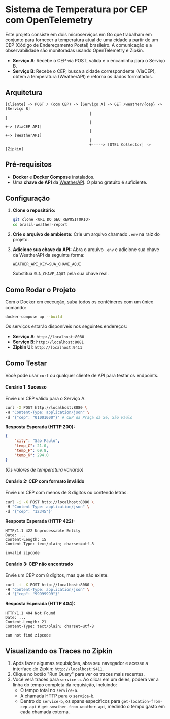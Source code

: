 # Sistema de Temperatura por CEP com OpenTelemetry

Este projeto consiste em dois microserviços em Go que trabalham em conjunto para fornecer a temperatura atual de uma cidade a partir de um CEP (Código de Endereçamento Postal) brasileiro. A comunicação e a observabilidade são monitoradas usando OpenTelemetry e Zipkin.

- **Serviço A**: Recebe o CEP via POST, valida e o encaminha para o Serviço B.
- **Serviço B**: Recebe o CEP, busca a cidade correspondente (ViaCEP), obtém a temperatura (WeatherAPI) e retorna os dados formatados.

## Arquitetura

```
[Cliente] -> POST / (com CEP) -> [Serviço A] -> GET /weather/{cep} -> [Serviço B]
                                     |                                     |
                                     |                                     +-> [ViaCEP API]
                                     |                                     +-> [WeatherAPI]
                                     |
                                     +-----> [OTEL Collector] -> [Zipkin]
```

## Pré-requisitos

- **Docker** e **Docker Compose** instalados.
- Uma **chave de API** da [WeatherAPI](https://www.weatherapi.com/). O plano gratuito é suficiente.

## Configuração

1.  **Clone o repositório:**
    ```bash
    git clone <URL_DO_SEU_REPOSITORIO>
    cd brasil-weather-report
    ```

2.  **Crie o arquivo de ambiente:**
    Crie um arquivo chamado `.env` na raiz do projeto.

3.  **Adicione sua chave da API:**
    Abra o arquivo `.env` e adicione sua chave da WeatherAPI da seguinte forma:
    ```
    WEATHER_API_KEY=SUA_CHAVE_AQUI
    ```
    Substitua `SUA_CHAVE_AQUI` pela sua chave real.

## Como Rodar o Projeto

Com o Docker em execução, suba todos os contêineres com um único comando:

```bash
docker-compose up --build
```

Os serviços estarão disponíveis nos seguintes endereços:

- **Serviço A**: `http://localhost:8080`
- **Serviço B**: `http://localhost:8081`
- **Zipkin UI**: `http://localhost:9411`

## Como Testar

Você pode usar `curl` ou qualquer cliente de API para testar os endpoints.

#### Cenário 1: Sucesso

Envie um CEP válido para o Serviço A.

```bash
curl -X POST http://localhost:8080 \
-H "Content-Type: application/json" \
-d '{"cep": "01001000"}' # CEP da Praça da Sé, São Paulo
```

**Resposta Esperada (HTTP 200):**
```json
{
    "city": "São Paulo",
    "temp_C": 21.0,
    "temp_F": 69.8,
    "temp_K": 294.0
}
```
*(Os valores de temperatura variarão)*

#### Cenário 2: CEP com formato inválido

Envie um CEP com menos de 8 dígitos ou contendo letras.

```bash
curl -i -X POST http://localhost:8080 \
-H "Content-Type: application/json" \
-d '{"cep": "12345"}'
```

**Resposta Esperada (HTTP 422):**
```
HTTP/1.1 422 Unprocessable Entity
Date: ...
Content-Length: 15
Content-Type: text/plain; charset=utf-8

invalid zipcode
```

#### Cenário 3: CEP não encontrado

Envie um CEP com 8 dígitos, mas que não existe.

```bash
curl -i -X POST http://localhost:8080 \
-H "Content-Type: application/json" \
-d '{"cep": "99999999"}'
```

**Resposta Esperada (HTTP 404):**
```
HTTP/1.1 404 Not Found
Date: ...
Content-Length: 21
Content-Type: text/plain; charset=utf-8

can not find zipcode
```

## Visualizando os Traces no Zipkin

1.  Após fazer algumas requisições, abra seu navegador e acesse a interface do Zipkin: `http://localhost:9411`.
2.  Clique no botão "Run Query" para ver os traces mais recentes.
3.  Você verá traces para `service-a`. Ao clicar em um deles, poderá ver a linha do tempo completa da requisição, incluindo:
    - O tempo total no `service-a`.
    - A chamada HTTP para o `service-b`.
    - Dentro do `service-b`, os spans específicos para `get-location-from-cep-api` e `get-weather-from-weather-api`, medindo o tempo gasto em cada chamada externa.